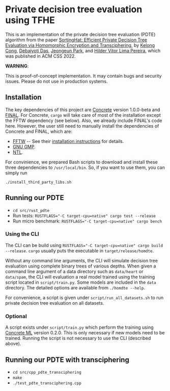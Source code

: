 # Private decision tree evaluation using TFHE 

This is an implementation of the private decision tree evaluation (PDTE) algorithm
from the paper [SortingHat: Efficient Private Decision Tree Evaluation via Homomorphic Encryption and Transciphering](https://eprint.iacr.org/2022/757), 
by [Kelong Cong](https://www.esat.kuleuven.be/cosic/people/kelong-cong/),
[Debajyoti Das](https://dedas111.github.io/),
[Jeongeun Park](https://sites.google.com/view/jeongeunpark/), 
and [Hilder Vitor Lima Pereira](https://hilder-vitor.github.io/), 
which was published in ACM CSS 2022.

**WARNING**:

This is proof-of-concept implementation.
It may contain bugs and security issues.
Please do not use in production systems.

## Installation

The key dependencies of this project are [Concrete](https://github.com/zama-ai/concrete)
version 1.0.0-beta and [FINAL](https://github.com/KULeuven-COSIC/FINAL).
For Concrete, `cargo` will take care of most of the installation except the FFTW dependency (see below). 
Also, we already include FINAL's code here.
However, the user still need to manually install the dependencies of 
Concrete and FINAL, which are:
- [FFTW](https://www.fftw.org/) -- See their [installation instructions](https://github.com/zama-ai/concrete#installation) for details.
- [GNU GMP](https://gmplib.org/).
- [NTL](https://libntl.org/).

For convinience, we prepared Bash scripts to download and install these three dependencies to `/usr/local/bin`. 
So, if you want to use them, you can simply run

`./install_third_party_libs.sh`

## Running our PDTE

- `cd src/rust_pdte` 
- Run tests: `RUSTFLAGS="-C target-cpu=native" cargo test --release`
- Run micro benchmark: `RUSTFLAGS="-C target-cpu=native" cargo bench`

### Using the CLI

The CLI can be build using 
`RUSTFLAGS="-C target-cpu=native" cargo build --release`.
`cargo` usually puts the executable in `target/release/homdte`.

Without any command line arguments, the CLI will simulate decision tree evaluation
using complete binary trees of various depths.
When given a command line argument of a data directory such as `data/heart` or `data/spam`,
the CLI will evaluation a real model
trained using the training script located in `script/train.py`.
Some models are included in the `data` directory.
The detailed options are available from `./homdte --help`.

For convenience, a script is given under `script/run_all_datasets.sh`
to run private decision tree evaluation on all datasets.

### Optional

A script exists under `script/train.py` which perform the training
using [Concrete ML](https://github.com/zama-ai/concrete-ml) version 0.2.0.
This is only necessary if new models need to be trained.
Running the script is not necessary to use the CLI (described above).

## Running our PDTE with transciphering

- `cd src/cpp_pdte_transciphering`
- `make`
- `./test_pdte_transciphering.cpp`

